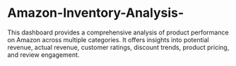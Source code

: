 # Amazon-Inventory-Analysis-
This dashboard provides a comprehensive analysis of product performance on Amazon across multiple categories. It offers insights into potential revenue, actual revenue, customer ratings, discount trends, product pricing, and review engagement. 
